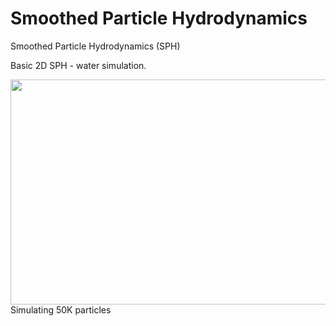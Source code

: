 # Smoothed Particle Hydrodynamics
Smoothed Particle Hydrodynamics (SPH)

Basic 2D SPH - water simulation.

<img src="https://user-images.githubusercontent.com/44325719/47470701-80dbf880-d7cc-11e8-9c15-90b6ac21ee2a.jpg" width="640" height="360">
Simulating 50K particles

